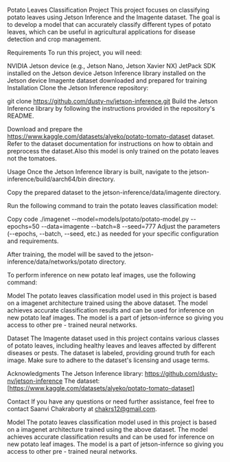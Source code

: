 Potato Leaves Classification Project
This project focuses on classifying potato leaves using Jetson Inference and the Imagente dataset. The goal is to develop a model that can accurately classify different types of potato leaves, which can be useful in agricultural applications for disease detection and crop management.

Requirements
To run this project, you will need:

NVIDIA Jetson device (e.g., Jetson Nano, Jetson Xavier NX)
JetPack SDK installed on the Jetson device
Jetson Inference library installed on the Jetson device
Imagente dataset downloaded and prepared for training
Installation
Clone the Jetson Inference repository:


git clone https://github.com/dusty-nv/jetson-inference.git
Build the Jetson Inference library by following the instructions provided in the repository's README.

Download and prepare the https://www.kaggle.com/datasets/alyeko/potato-tomato-dataset dataset. Refer to the dataset documentation for instructions on how to obtain and preprocess the dataset.Also this model is only trained on the potato leaves not the tomatoes. 

Usage
Once the Jetson Inference library is built, navigate to the jetson-inference/build/aarch64/bin directory.

Copy the prepared dataset to the jetson-inference/data/imagente directory.

Run the following command to train the potato leaves classification model:


Copy code
./imagenet --model=models/potato/potato-model.py --epochs=50 --data=imagente --batch=8 --seed=777
Adjust the parameters (--epochs, --batch, --seed, etc.) as needed for your specific configuration and requirements.

After training, the model will be saved to the jetson-inference/data/networks/potato directory.

To perform inference on new potato leaf images, use the following command:

Model
The potato leaves classification model used in this project is based on a imagenet architecture trained using the above dataset. The model achieves accurate classification results and can be used for inference on new potato leaf images. The model is a part of jetson-infernce so giving you access to other pre - trained neural networks. 

Dataset
The Imagente dataset used in this project contains various classes of potato leaves, including healthy leaves and leaves affected by different diseases or pests. The dataset is labeled, providing ground truth for each image. Make sure to adhere to the dataset's licensing and usage terms.

Acknowledgments
The Jetson Inference library: https://github.com/dusty-nv/jetson-inference
The  dataset: [https://www.kaggle.com/datasets/alyeko/potato-tomato-dataset]


Contact
If you have any questions or need further assistance, feel free to contact Saanvi Chakraborty at chakrs12@gmail.com.

Model
The potato leaves classification model used in this project is based on a imagenet architecture trained using the above dataset. The model achieves accurate classification results and can be used for inference on new potato leaf images. The model is a part of jetson-infernce so giving you access to other pre - trained neural networks. 
